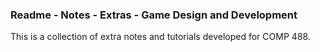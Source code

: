 ### Readme - Notes - Extras - Game Design and Development

This is a collection of extra notes and tutorials developed for COMP 488.

